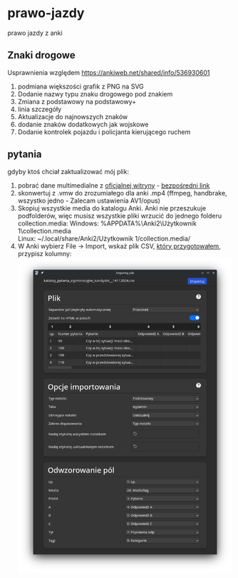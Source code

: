 # prawo-jazdy
prawo jazdy z anki

## Znaki drogowe
Usprawnienia względem https://ankiweb.net/shared/info/536930601
1. podmiana większości grafik z PNG na SVG
2. Dodanie nazwy typu znaku drogowego pod znakiem
3. Zmiana z podstawowy na podstawowy+
4. linia szczegóły
5. Aktualizacje do najnowszych znaków
6. dodanie znaków dodatkowych jak wojskowe
7. Dodanie kontrolek pojazdu i policjanta kierującego ruchem

## pytania
gdyby ktoś chciał zaktualizować mój plik:
1. pobrać dane multimedialne z [oficjalnej witryny](https://www.gov.pl/web/infrastruktura/prawo-jazdy) - [bezpośredni link](https://www.gov.pl/pliki/mi/wizualizacje_do_pytan_18_01_2024.zip)
2. skonwertuj z .vmw do zrozumiałego dla anki .mp4 (ffmpeg, handbrake, wszystko jedno - Zalecam ustawienia AV1/opus)
3. Skopiuj wszystkie media do katalogu Anki. Anki nie przeszukuje podfolderów, więc musisz wszystkie pliki wrzucić do jednego folderu collection.media:
Windows:
%APPDATA%\Anki2\Użytkownik 1\collection.media\
Linux:
~/.local/share/Anki2/Użytkownik 1/collection.media/
4. W Anki wybierz File → Import, wskaż plik CSV, [który przygotowałem](https://github.com/kompowiec/prawo-jazdy/raw/refs/heads/main/katalog_pytania_egzminacyjne_kandydat__14112024.csv), przypisz kolumny:
![kolumny anki](https://github.com/kompowiec/prawo-jazdy/blob/main/Screenshot_20250912_234002.png?raw=true)
